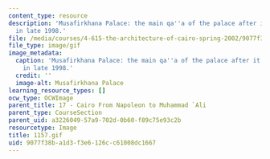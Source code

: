 ```yaml
---
content_type: resource
description: 'Musafirkhana Palace: the main qa''a of the palace after it burned down
  in late 1998.'
file: /media/courses/4-615-the-architecture-of-cairo-spring-2002/9077f38ba1d3f3e6126cc61008dc1667_1157.gif
file_type: image/gif
image_metadata:
  caption: 'Musafirkhana Palace: the main qa''a of the palace after it burned down
    in late 1998.'
  credit: ''
  image-alt: Musafirkhana Palace
learning_resource_types: []
ocw_type: OCWImage
parent_title: 17 - Cairo From Napoleon to Muhammad `Ali
parent_type: CourseSection
parent_uid: a3226049-57a9-702d-0b60-f89c75e93c2b
resourcetype: Image
title: 1157.gif
uid: 9077f38b-a1d3-f3e6-126c-c61008dc1667
---
```

